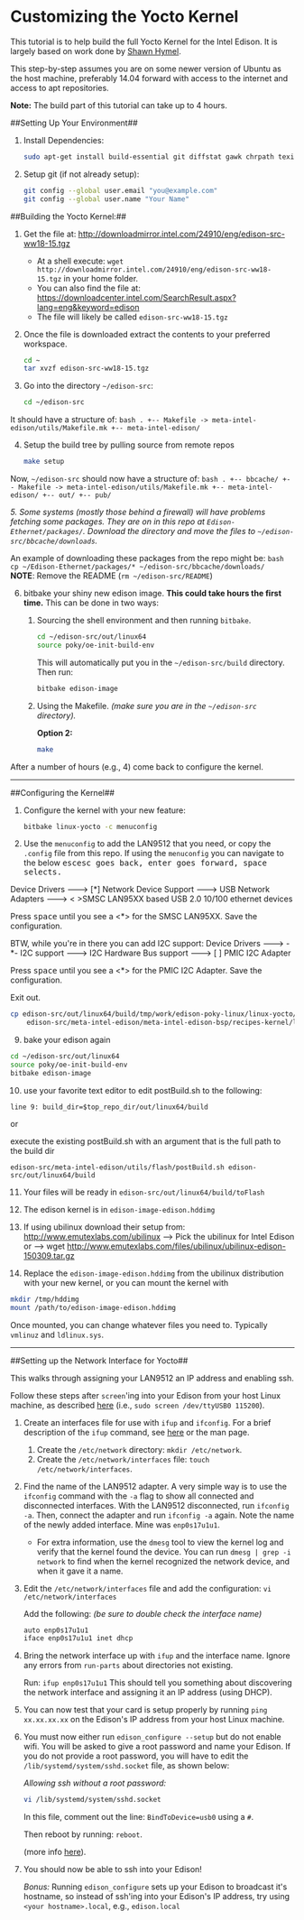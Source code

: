 Customizing the Yocto Kernel
============================

This tutorial is to help build the full Yocto Kernel for the Intel Edison.  It is largely based on work done by [Shawn Hymel](http://shawnhymel.com/585/creating-a-custom-linux-kernel-for-the-edison/).

This step-by-step assumes you are on some newer version of Ubuntu as the host machine, preferably 14.04 forward with access to the internet and access to apt repositories.

**Note:** The build part of this tutorial can take up to 4 hours.

##Setting Up Your Environment##

1. Install Dependencies:
	```bash
	sudo apt-get install build-essential git diffstat gawk chrpath texinfo libtool gcc-multilib libsdl1.2-dev dfutils libqt4-core:i386 ligqt4-gui:i386
	```

2. Setup git (if not already setup):
	```bash
	git config --global user.email "you@example.com"
	git config --global user.name "Your Name"
	```

##Building the Yocto Kernel:##

1. Get the file at: http://downloadmirror.intel.com/24910/eng/edison-src-ww18-15.tgz
	- At a shell execute:  `wget http://downloadmirror.intel.com/24910/eng/edison-src-ww18-15.tgz` in your home folder.
	- You can also find the file at: https://downloadcenter.intel.com/SearchResult.aspx?lang=eng&keyword=edison
	- The file will likely be called `edison-src-ww18-15.tgz`

2. Once the file is downloaded extract the contents to your preferred workspace.
	```bash
	cd ~
	tar xvzf edison-src-ww18-15.tgz
	```

3. Go into the directory `~/edison-src`:
	```bash
	cd ~/edison-src
	```

 It should have a structure of:
	```bash
	.
	+-- Makefile -> meta-intel-edison/utils/Makefile.mk
	+-- meta-intel-edison/
	```

4. Setup the build tree by pulling source from remote repos
	```bash
	make setup
	```

 Now, `~/edison-src` should now have a structure of:
	```bash
	.
	+-- bbcache/
	+-- Makefile -> meta-intel-edison/utils/Makefile.mk
	+-- meta-intel-edison/
	+-- out/
	+-- pub/
	```

 *5. Some systems (mostly those behind a firewall) will have problems fetching some packages.  They are on in this repo at `Edison-Ethernet/packages/`.  Download the directory and move the files to `~/edison-src/bbcache/downloads`.*

 An example of downloading these packages from the repo might be:
	```bash
	cp ~/Edison-Ethernet/packages/* ~/edison-src/bbcache/downloads/
	```
	**NOTE**: Remove the README (`rm ~/edison-src/README`)

6. bitbake your shiny new edison image.  **This could take hours the first time.** This can be done in two ways:
	1. Sourcing the shell environment and then running `bitbake`.

		 ```bash
		 cd ~/edison-src/out/linux64
		 source poky/oe-init-build-env
		 ```
		 This will automatically put you in the `~/edison-src/build` directory. Then run:
		 ```bash
		 bitbake edison-image
		 ```
	2. Using the Makefile. *(make sure you are in the `~/edison-src` directory).*

		 **Option 2:** 
		 ```bash
		 make
		 ```

After a number of hours (e.g., 4) come back to configure the kernel.

----------------------------------------------------------------------

##Configuring the Kernel##

1. Configure the kernel with your new feature:
	```bash
	bitbake linux-yocto -c menuconfig
	```

2. Use the `menuconfig` to add the LAN9512 that you need, or copy the `.config` file from this repo. If using the `menuconfig` you can navigate to the below <kbd>esc</kbd><kbd>esc</kdb> goes back, <kbd>enter</kbd> goes forward, <kbd>space</kbd> selects.

Device Drivers --->
	[*] Network Device Support --->
		USB Network Adapters --->
			< >SMSC LAN95XX based USB 2.0 10/100 ethernet devices
		
Press <kbd>space</kbd> until you see a <*> for the SMSC LAN95XX. Save the configuration.

BTW, while you're in there you can add I2C support:
Device Drivers --->
	-*- I2C support --->
		I2C Hardware Bus support --->
			[ ] PMIC I2C Adapter

Press <kbd>space</kbd> until you see a <*> for the PMIC I2C Adapter. Save the configuration.

Exit out.
```bash
cp edison-src/out/linux64/build/tmp/work/edison-poky-linux/linux-yocto/3.10.17+gitAUTO*/linux-edison-standard-build/.config \\
	edison-src/meta-intel-edison/meta-intel-edison-bsp/recipes-kernel/linux/files/defconfig
```
	
9) bake your edison again
```bash
cd ~/edison-src/out/linux64
source poky/oe-init-build-env
bitbake edison-image
```

10) use your favorite text editor to edit postBuild.sh to the following:

`line 9: build_dir=$top_repo_dir/out/linux64/build`

or

execute the existing postBuild.sh with an argument that is the full path to the build dir

`edison-src/meta-intel-edison/utils/flash/postBuild.sh edison-src/out/linux64/build`

11) Your files will be ready in `edison-src/out/linux64/build/toFlash`

12) The edison kernel is in `edison-image-edison.hddimg`

13) If using ubilinux download their setup from: http://www.emutexlabs.com/ubilinux
--> Pick the ubilinux for Intel Edison or
--> wget http://www.emutexlabs.com/files/ubilinux/ubilinux-edison-150309.tar.gz

14) Replace the `edison-image-edison.hddimg` from the ubilinux distribution with your new kernel, or you can mount the kernel with
```bash
mkdir /tmp/hddimg
mount /path/to/edison-image-edison.hddimg
```
Once mounted, you can change whatever files you need to.  Typically `vmlinuz` and `ldlinux.sys`.

-----------------------------------------------------------------------

##Setting up the Network Interface for Yocto##

This walks through assigning your LAN9512 an IP address and enabling ssh.

Follow these steps after `screen`'ing into your Edison from your host Linux machine, as described [here](https://software.intel.com/en-us/setting-up-serial-terminal-on-system-with-linux) (i.e., `sudo screen /dev/ttyUSB0 115200`).

1. Create an interfaces file for use with `ifup` and `ifconfig`. For a brief description of the `ifup` command, see [here](http://www.computerhope.com/unix/ifup.htm) or the man page.
	1. Create the `/etc/network` directory: `mkdir /etc/network`.
	2. Create the `/etc/network/interfaces` file: `touch /etc/network/interfaces`.
2. Find the name of the LAN9512 adapter. A very simple way is to use the `ifconfig` command with the `-a` flag to show all connected and disconnected interfaces. With the LAN9512 disconnected, run `ifconfig -a`. Then, connect the adapter and run `ifconfig -a` again. Note the name of the newly added interface. Mine was `enp0s17u1u1`.
	- For extra information, use the `dmesg` tool to view the kernel log and verify that the kernel found the device. You can run `dmesg | grep -i network` to find when the kernel recognized the network device, and when it gave it a name.
3. Edit the `/etc/network/interfaces` file and add the configuration: `vi /etc/network/interfaces`

	Add the following: *(be sure to double check the interface name)*
	```bash
	auto enp0s17u1u1
	iface enp0s17u1u1 inet dhcp
	```
4. Bring the network interface up with `ifup` and the interface name. Ignore any errors from `run-parts` about directories not existing.

	Run: `ifup enp0s17u1u1`
	This should tell you something about discovering the network interface and assigning it an IP address (using DHCP).

5. You can now test that your card is setup properly by running `ping xx.xx.xx.xx` on the Edison's IP address from your host Linux machine.

6. You must now either run `edison_configure --setup` but do not enable wifi. You will be asked to give a root password and name your Edison. If you do not provide a root password, you will have to edit the `/lib/systemd/system/sshd.socket` file, as shown below:

	*Allowing ssh without a root password:*
	```bash
	vi /lib/systemd/system/sshd.socket
	```

	In this file, comment out the line: `BindToDevice=usb0` using a `#`.

	Then reboot by running: `reboot`.

	(more info [here](https://communities.intel.com/message/254323#254323)).

7. You should now be able to ssh into your Edison!

	*Bonus:* Running `edison_configure` sets up your Edison to broadcast it's hostname, so instead of ssh'ing into your Edison's IP address, try using `<your hostname>.local`, e.g., `edison.local`
